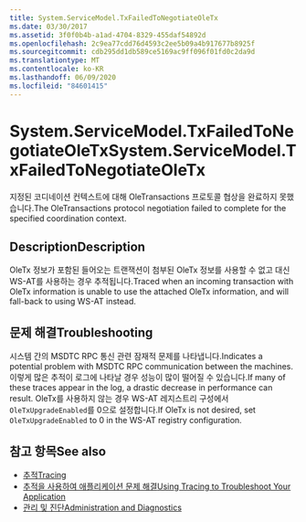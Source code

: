 ```yaml
---
title: System.ServiceModel.TxFailedToNegotiateOleTx
ms.date: 03/30/2017
ms.assetid: 3f0f0b4b-a1ad-4704-8329-455daf54892d
ms.openlocfilehash: 2c9ea77cdd76d4593c2ee5b09a4b917677b8925f
ms.sourcegitcommit: cdb295dd1db589ce5169ac9ff096f01fd0c2da9d
ms.translationtype: MT
ms.contentlocale: ko-KR
ms.lasthandoff: 06/09/2020
ms.locfileid: "84601415"
---
```

# <a name="systemservicemodeltxfailedtonegotiateoletx"></a><span data-ttu-id="e8d46-102">System.ServiceModel.TxFailedToNegotiateOleTx</span><span class="sxs-lookup"><span data-stu-id="e8d46-102">System.ServiceModel.TxFailedToNegotiateOleTx</span></span>
<span data-ttu-id="e8d46-103">지정된 코디네이션 컨텍스트에 대해 OleTransactions 프로토콜 협상을 완료하지 못했습니다.</span><span class="sxs-lookup"><span data-stu-id="e8d46-103">The OleTransactions protocol negotiation failed to complete for the specified coordination context.</span></span>  
  
## <a name="description"></a><span data-ttu-id="e8d46-104">Description</span><span class="sxs-lookup"><span data-stu-id="e8d46-104">Description</span></span>  
 <span data-ttu-id="e8d46-105">OleTx 정보가 포함된 들어오는 트랜잭션이 첨부된 OleTx 정보를 사용할 수 없고 대신 WS-AT를 사용하는 경우 추적됩니다.</span><span class="sxs-lookup"><span data-stu-id="e8d46-105">Traced when an incoming transaction with OleTx information is unable to use the attached OleTx information, and will fall-back to using WS-AT instead.</span></span>  
  
## <a name="troubleshooting"></a><span data-ttu-id="e8d46-106">문제 해결</span><span class="sxs-lookup"><span data-stu-id="e8d46-106">Troubleshooting</span></span>  
 <span data-ttu-id="e8d46-107">시스템 간의 MSDTC RPC 통신 관련 잠재적 문제를 나타냅니다.</span><span class="sxs-lookup"><span data-stu-id="e8d46-107">Indicates a potential problem with MSDTC RPC communication between the machines.</span></span> <span data-ttu-id="e8d46-108">이렇게 많은 추적이 로그에 나타날 경우 성능이 많이 떨어질 수 있습니다.</span><span class="sxs-lookup"><span data-stu-id="e8d46-108">If many of these traces appear in the log, a drastic decrease in performance can result.</span></span>  <span data-ttu-id="e8d46-109">OleTx를 사용하지 않는 경우 WS-AT 레지스트리 구성에서 `OleTxUpgradeEnabled`를 0으로 설정합니다.</span><span class="sxs-lookup"><span data-stu-id="e8d46-109">If OleTx is not desired, set `OleTxUpgradeEnabled` to 0 in the WS-AT registry configuration.</span></span>  
  
## <a name="see-also"></a><span data-ttu-id="e8d46-110">참고 항목</span><span class="sxs-lookup"><span data-stu-id="e8d46-110">See also</span></span>

- [<span data-ttu-id="e8d46-111">추적</span><span class="sxs-lookup"><span data-stu-id="e8d46-111">Tracing</span></span>](index.md)
- [<span data-ttu-id="e8d46-112">추적을 사용하여 애플리케이션 문제 해결</span><span class="sxs-lookup"><span data-stu-id="e8d46-112">Using Tracing to Troubleshoot Your Application</span></span>](using-tracing-to-troubleshoot-your-application.md)
- [<span data-ttu-id="e8d46-113">관리 및 진단</span><span class="sxs-lookup"><span data-stu-id="e8d46-113">Administration and Diagnostics</span></span>](../index.md)
